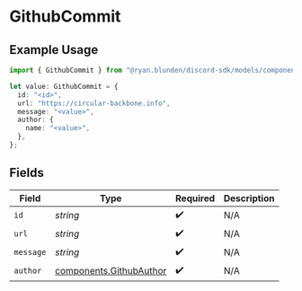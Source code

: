 # GithubCommit

## Example Usage

```typescript
import { GithubCommit } from "@ryan.blunden/discord-sdk/models/components";

let value: GithubCommit = {
  id: "<id>",
  url: "https://circular-backbone.info",
  message: "<value>",
  author: {
    name: "<value>",
  },
};
```

## Fields

| Field                                                              | Type                                                               | Required                                                           | Description                                                        |
| ------------------------------------------------------------------ | ------------------------------------------------------------------ | ------------------------------------------------------------------ | ------------------------------------------------------------------ |
| `id`                                                               | *string*                                                           | :heavy_check_mark:                                                 | N/A                                                                |
| `url`                                                              | *string*                                                           | :heavy_check_mark:                                                 | N/A                                                                |
| `message`                                                          | *string*                                                           | :heavy_check_mark:                                                 | N/A                                                                |
| `author`                                                           | [components.GithubAuthor](../../models/components/githubauthor.md) | :heavy_check_mark:                                                 | N/A                                                                |